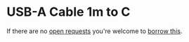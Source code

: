 # USB-A Cable 1m to C
If there are no [open requests](../../../../issues?q=is%3Aissue+is%3Aopen+%22USB-A+Cable+1m+to+C%22+in%3Atitle) you're welcome to [borrow this](../../../../issues/new?title=Borrow+request+for+USB-A+Cable+1m+to+C&body=1+piece+of+%5Bthis%5D%28..%2Fblob%2Fmain%2F.%2FParts%2FCables%2FUSB-A_Cable_1m_to_C.md%29+for+~2+weeks.).
